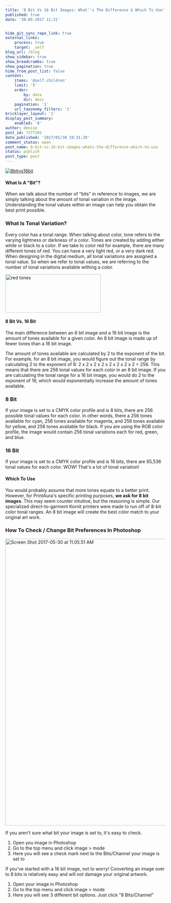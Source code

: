 ```yaml
---
title: '8 Bit Vs 16 Bit Images: What''s The Difference & Which To Use'
published: true
date: '30-05-2017 11:31'


hide_git_sync_repo_link: true
external_links:
    process: true
    target: _self
blog_url: /blog
show_sidebar: true
show_breadcrumbs: true
show_pagination: true
hide_from_post_list: false
content:
    items: '@self.children'
    limit: '5'
    order:
        by: date
        dir: desc
    pagination: '1'
    url_taxonomy_filters: '1'
bricklayer_layout: '1'
display_post_summary:
    enabled: '0'
author: denise
post_id: 7377101
date_published: '2017/05/30 19:31:29'
comment_status: open
post_name: 8-bit-vs-16-bit-images-whats-the-difference-which-to-use
status: publish
post_type: post
---
```


[![8bitvs16bit](https://printaura.com/wp-content/uploads/2017/05/8bitvs16bit.jpg)](https://blog.printaura.com/blog/art-resources/bit-vs-16-bit-images-whats-the-difference-which-to-use)

<h4>What Is A "Bit"?</h4>

When we talk about the number of "bits" in reference to images, we are simply talking about the amount of tonal variation in the image. Understanding the tonal values within an image can help you obtain the best print possible. 

<h3>What Is Tonal Variation?</h3>

Every color has a tonal range. When talking about color, tone refers to the varying lightness or darkness of a color. Tones are created by adding either white or black to a color. If we take to color red for example, there are many different tones of red. You can have a very light red, or a very dark red. When designing in the digital medium, all tonal variations are assigned a tonal value. So when we refer to tonal values, we are referring to the number of tonal variations available withing a color. 

<img src="https://printaura.com/wp-content/uploads/2017/05/s3-300px.png" alt="red tones" width="300" height="120" class="alignnone size-full wp-image-7379635" />


<h4>8 Bit Vs. 16 Bit </h4>

The main difference between an 8 bit image and a 16 bit image is the amount of tones available for a given color. An 8 bit image is made up of fewer tones than a 16 bit image.

The amount of tones available are calculated by 2 to the exponent of the bit. For example, for an 8 bit image, you would figure out the tonal range by calculating 2 to the exponent of 8: 2 x 2 x 2 x 2 x 2 x 2 x 2 x 2 = 256. This means that there are 256 tonal values for each color in an 8 bit image. If you are calculating the tonal range for a 16 bit image, you would do 2 to the exponent of 16, which would exponentially increase the amount of tones available. 

<h3> 8 Bit </h3>

If your image is set to a CMYK color profile and is 8 bits, there are 256 possible tonal values for each color. In other words, there a 256 tones available for cyan, 256 tones available for magenta, and 256 tones available for yellow, and 256 tones available for black. If you are using the RGB color profile, the image would contain 256 tonal variations each for red, green, and blue. 

<h3> 16 Bit </h3>

If your image is set to a CMYK color profile and is 16 bits, there are 65,536 tonal values for each color. WOW! That's a lot of tonal variation! 

<h4>Which To Use </h4>

You would probably assume that more tones equate to a better print. However, for PrintAura's specific printing purposes, <strong>we ask for 8 bit images</strong>. This may seem counter intuitive, but the reasoning is simple. Our specialized direct-to-garment Kornit printers were made to run off of 8-bit color tonal ranges. An 8 bit image will create the best color match to your original art work. 

<h3> How To Check / Change Bit Preferences In Photoshop </h3>

<img src="https://printaura.com/wp-content/uploads/2017/05/Screen-Shot-2017-05-30-at-11.05.51-AM.png" alt="Screen Shot 2017-05-30 at 11.05.51 AM" width="1440" height="900" class="alignnone size-full wp-image-7379641" />

If you aren't sure what bit your image is set to, it's easy to check. 

1. Open you image in Photoshop
2. Go to the top menu and click image > mode
3. Here you will see a check mark next to the Bits/Channel your image is set to

If you've started with a 16 bit image, not to worry! Converting an image over to 8 bits is relatively easy and will not damage your original artwork.

1. Open your image in Photoshop  
2. Go to the top menu and click image > mode
3. Here you will see 3 different bit options. Just click "8 Bits/Channel"